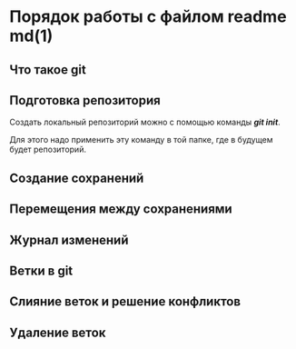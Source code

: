# Порядок работы с файлом readme md(1)

## Что такое git


## Подготовка репозитория
Создать локальный репозиторий можно с помощью команды 
_**git init**_. 

Для этого надо применить эту команду в той папке, где в будущем будет репозиторий.

## Создание сохранений


## Перемещения между сохранениями


## Журнал изменений


## Ветки в git


## Слияние веток и решение конфликтов


## Удаление веток